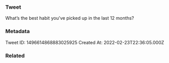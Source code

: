 ### Tweet
What’s the best habit you’ve picked up in the last 12 months?

### Metadata
Tweet ID: 1496614868883025925
Created At: 2022-02-23T22:36:05.000Z

### Related

